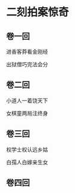 # 二刻拍案惊奇

## 卷一回

进香客莽看金刚经

出狱僧巧完法会分

## 卷二回

小道人一着饶天下

女棋童两局注终身

## 卷三回

权学士权认远乡姑

白孺人白嫁亲生女

## 卷四回

